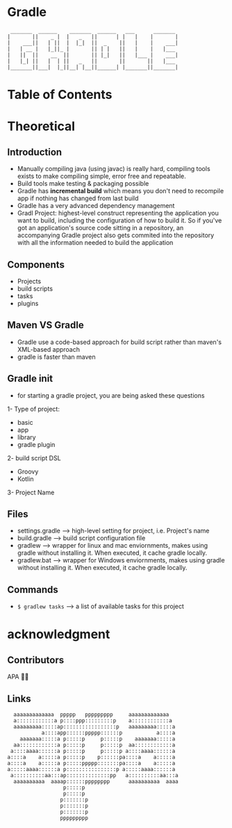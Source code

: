 # Gradle

```
 _______  ______    _______  ______   ___      _______ 
|       ||    _ |  |   _   ||      | |   |    |       |
|    ___||   | ||  |  |_|  ||  _    ||   |    |    ___|
|   | __ |   |_||_ |       || | |   ||   |    |   |___ 
|   ||  ||    __  ||       || |_|   ||   |___ |    ___|
|   |_| ||   |  | ||   _   ||       ||       ||   |___ 
|_______||___|  |_||__| |__||______| |_______||_______|
```

# Table of Contents

# Theoretical
## Introduction
- Manually compiling java (using javac) is really hard, compiling tools exists to make compiling simple, error free and repeatable.
- Build tools make testing & packaging possible
- Gradle has **incremental build** which means you don't need to recompile app if nothing has changed from last build
- Gradle has a very advanced dependency management
- Gradl Project: highest-level construct representing the application you want to build, including the configuration of how to build it. So if you've got an application's source code sitting in a repository, an accompanying Gradle project also gets commited into the repository with all the information needed to build the application

## Components
- Projects
- build scripts
- tasks
- plugins

## Maven VS Gradle
- Gradle use a code-based approach for build script rather than maven's XML-based approach
- gradle is faster than maven

## Gradle init
- for starting a gradle project, you are being asked these questions

1- Type of project:
- basic
- app
- library
- gradle plugin

2- build script DSL
- Groovy
- Kotlin

3- Project Name


## Files
- settings.gradle --> high-level setting for project, i.e. Project's name
- build.gradle --> build script configuration file
- gradlew --> wrapper for linux and mac enviornments, makes using gradle without installing it. When executed, it cache gradle locally.
- gradlew.bat --> wrapper for Windows enviornments, makes using gradle without installing it. When executed, it cache gradle locally.


## Commands
- ``` $ gradlew tasks ``` --> a list of available tasks for this project 

# acknowledgment
## Contributors

APA 🖖🏻

## Links

```                                                                                
  aaaaaaaaaaaaa  ppppp   ppppppppp     aaaaaaaaaaaaa   
  a::::::::::::a p::::ppp:::::::::p    a::::::::::::a  
  aaaaaaaaa:::::ap:::::::::::::::::p   aaaaaaaaa:::::a 
           a::::app::::::ppppp::::::p           a::::a 
    aaaaaaa:::::a p:::::p     p:::::p    aaaaaaa:::::a 
  aa::::::::::::a p:::::p     p:::::p  aa::::::::::::a 
 a::::aaaa::::::a p:::::p     p:::::p a::::aaaa::::::a 
a::::a    a:::::a p:::::p    p::::::pa::::a    a:::::a 
a::::a    a:::::a p:::::ppppp:::::::pa::::a    a:::::a 
a:::::aaaa::::::a p::::::::::::::::p a:::::aaaa::::::a 
 a::::::::::aa:::ap::::::::::::::pp   a::::::::::aa:::a
  aaaaaaaaaa  aaaap::::::pppppppp      aaaaaaaaaa  aaaa
                  p:::::p                              
                  p:::::p                              
                 p:::::::p                             
                 p:::::::p                             
                 p:::::::p                             
                 ppppppppp                                                        
```